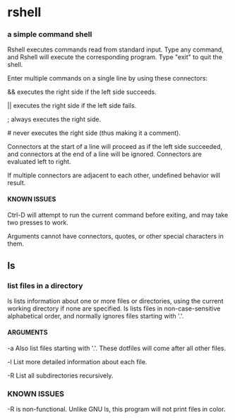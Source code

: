 # rshell
### a simple command shell

Rshell executes commands read from standard input. Type any command, and Rshell will execute the corresponding program. Type "exit" to quit the shell.


Enter multiple commands on a single line by using these connectors:

&& executes the right side if the left side succeeds.

|| executes the right side if the left side fails.

; always executes the right side.

\# never executes the right side (thus making it a comment).


Connectors at the start of a line will proceed as if the left side succeeded, and connectors at the end of a line will be ignored. Connectors are evaluated left to right.

If multiple connectors are adjacent to each other, undefined behavior will result.


#### KNOWN ISSUES

Ctrl-D will attempt to run the current command before exiting, and may take two presses to work.


Arguments cannot have connectors, quotes, or other special characters in them.

## ls
### list files in a directory

ls lists information about one or more files or directories, using the current working directory if none are specified. ls lists files in non-case-sensitive alphabetical order, and normally ignores files starting with '.'.


#### ARGUMENTS

-a		Also list files starting with '.'.
		These dotfiles will come after all other files.

-l		List more detailed information about each file.

-R		List all subdirectories recursively.


### KNOWN ISSUES

-R is non-functional.
Unlike GNU ls, this program will not print files in color.

